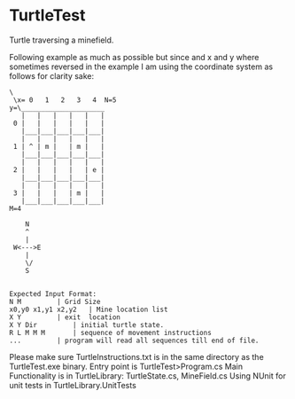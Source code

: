 # TurtleTest
Turtle traversing a minefield.

Following example as much as possible but since and x and y where sometimes reversed in the example I am using the coordinate system as follows for clarity sake: 
```
\
 \x= 0   1   2   3   4  N=5
y=\_____________________
   |   |   |   |   |   |
 0 |   |   |   |   |   |
   |___|___|___|___|___|
   |   |   |   |   |   |
 1 | ^ | m |   | m |   |
   |___|___|___|___|___|
   |   |   |   |   |   |
 2 |   |   |   |   | e |
   |___|___|___|___|___|
   |   |   |   |   |   |
 3 |   |   |   | m |   |
   |___|___|___|___|___|
M=4

    N
    ^
    |
 W<--->E
    |
    \/
    S
		

Expected Input Format:
N M			| Grid Size
x0,y0 x1,y1 x2,y2 	| Mine location list
X Y			| exit  location
X Y Dir			| initial turtle state.
R L M M M		| sequence of movement instructions
...			| program will read all sequences till end of file.

```

Please make sure TurtleInstructions.txt is in the same directory as the TurtleTest.exe binary. 
Entry point is TurtleTest>Program.cs
Main Functionality is in TurtleLibrary: TurtleState.cs, MineField.cs
Using NUnit for unit tests in TurtleLibrary.UnitTests
